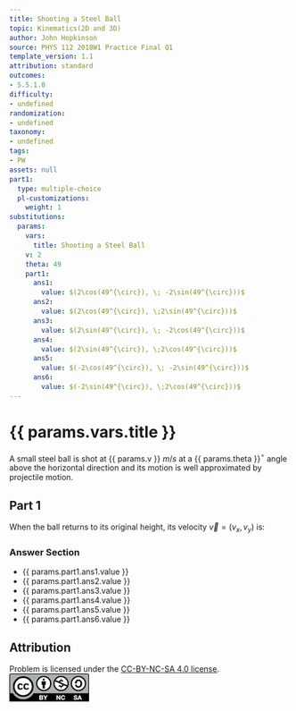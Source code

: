 ```yaml
---
title: Shooting a Steel Ball
topic: Kinematics(2D and 3D)
author: John Hopkinson
source: PHYS 112 2018W1 Practice Final Q1
template_version: 1.1
attribution: standard
outcomes:
- 5.5.1.0
difficulty:
- undefined
randomization:
- undefined
taxonomy:
- undefined
tags:
- PW
assets: null
part1:
  type: multiple-choice
  pl-customizations:
    weight: 1
substitutions:
  params:
    vars:
      title: Shooting a Steel Ball
    v: 2
    theta: 49
    part1:
      ans1:
        value: $(2\cos(49^{\circ}), \; -2\sin(49^{\circ}))$
      ans2:
        value: $(2\cos(49^{\circ}), \;2\sin(49^{\circ}))$
      ans3:
        value: $(2\sin(49^{\circ}), \; -2\cos(49^{\circ}))$
      ans4:
        value: $(2\sin(49^{\circ}), \;2\cos(49^{\circ}))$
      ans5:
        value: $(-2\cos(49^{\circ}), \; -2\sin(49^{\circ}))$
      ans6:
        value: $(-2\sin(49^{\circ}), \;2\cos(49^{\circ}))$
---
```

# {{ params.vars.title }}
A small steel ball is shot at {{ params.v }} $m/s$ at a {{ params.theta }}$^{\circ}$ angle above the horizontal direction and its motion is well approximated by projectile motion.

## Part 1

When the ball returns to its original height, its velocity $\overrightarrow{v} = (v_x, v_y)$ is:

### Answer Section

- {{ params.part1.ans1.value }}
- {{ params.part1.ans2.value }}
- {{ params.part1.ans3.value }}
- {{ params.part1.ans4.value }}
- {{ params.part1.ans5.value }}
- {{ params.part1.ans6.value }}

## Attribution

Problem is licensed under the [CC-BY-NC-SA 4.0 license](https://creativecommons.org/licenses/by-nc-sa/4.0/).<br> ![The Creative Commons 4.0 license requiring attribution-BY, non-commercial-NC, and share-alike-SA license.](https://raw.githubusercontent.com/firasm/bits/master/by-nc-sa.png)